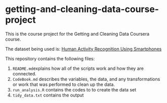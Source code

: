 # getting-and-cleaning-data-course-project
This is the course project for the Getting and Cleaning Data Coursera course. 

The dataset being used is: [Human Activity Recognition Using Smartphones](http://archive.ics.uci.edu/ml/datasets/Human+Activity+Recognition+Using+Smartphones)

This repository contains the following files:
1. `README.md`explains how all of the scripts work and how they are connected.
2. `CodeBook.md` describes the variables, the data, and any transformations or work that was performed to clean up the data.
3. `run_analysis.R` contains the codes to to create the data set
4. `tidy_data.txt` contains the output 


